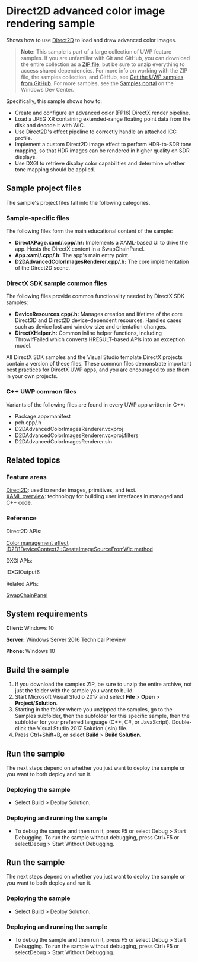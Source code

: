 <!---
  category: GraphicsAndAnimation
  samplefwlink: http://go.microsoft.com/fwlink/p/?LinkId=852875
--->

# Direct2D advanced color image rendering sample

Shows how to use [Direct2D](http://msdn.microsoft.com/library/windows/desktop/dd370990) to load and draw advanced color images.

> **Note:** This sample is part of a large collection of UWP feature samples. 
> If you are unfamiliar with Git and GitHub, you can download the entire collection as a 
> [ZIP file](https://github.com/Microsoft/Windows-universal-samples/archive/master.zip), but be 
> sure to unzip everything to access shared dependencies. For more info on working with the ZIP file, 
> the samples collection, and GitHub, see [Get the UWP samples from GitHub](https://aka.ms/ovu2uq). 
> For more samples, see the [Samples portal](https://aka.ms/winsamples) on the Windows Dev Center. 

Specifically, this sample shows how to:

- Create and configure an advanced color (FP16) DirectX render pipeline.
- Load a JPEG XR containing extended-range floating point data from the disk and decode it with WIC.
- Use Direct2D's effect pipeline to correctly handle an attached ICC profile.
- Implement a custom Direct2D image effect to perform HDR-to-SDR tone mapping, so that HDR images can be rendered in higher quality on SDR displays.
- Use DXGI to retrieve display color capabilities and determine whether tone mapping should be applied.

## Sample project files

The sample's project files fall into the following categories.

### Sample-specific files
The following files form the main educational content of the sample:

- **DirectXPage.xaml/.cpp/.h/:** Implements a XAML-based UI to drive the app. Hosts the DirectX content in a SwapChainPanel.
- **App.xaml/.cpp/.h:** The app's main entry point.
- **D2DAdvancedColorImagesRenderer.cpp/.h:** The core implementation of the Direct2D scene.

### DirectX SDK sample common files
The following files provide common functionality needed by DirectX SDK samples:

- **DeviceResources.cpp/.h:** Manages creation and lifetime of the core Direct3D and Direct2D device-dependent resources. Handles cases such as device lost and window size and orientation changes.
- **DirectXHelper.h:** Common inline helper functions, including ThrowIfFailed which converts HRESULT-based APIs into an exception model.

All DirectX SDK samples and the Visual Studio template DirectX projects contain a version of these files. These common files demonstrate important best practices for DirectX UWP apps, and you are encouraged to use them in your own projects.

### C++ UWP common files
Variants of the following files are found in every UWP app written in C++:

- Package.appxmanifest
- pch.cpp/.h
- D2DAdvancedColorImagesRenderer.vcxproj
- D2DAdvancedColorImagesRenderer.vcxproj.filters
- D2DAdvancedColorImagesRenderer.sln

## Related topics

### Feature areas

[Direct2D](http://msdn.microsoft.com/library/windows/desktop/dd370990): used to render images, primitives, and text.  
[XAML overview](https://msdn.microsoft.com/library/windows/apps/mt185595): technology for building user interfaces in managed and C++ code.  

### Reference

Direct2D APIs:

[Color management effect](https://msdn.microsoft.com/en-us/library/windows/desktop/hh706318)  
[ID2D1DeviceContext2::CreateImageSourceFromWic method](https://msdn.microsoft.com/en-us/library/windows/desktop/dn890793)  

DXGI APIs:

IDXGIOutput6  

Related APIs:

[SwapChainPanel](https://msdn.microsoft.com/library/windows/apps/windows.ui.xaml.controls.swapchainpanel)  

## System requirements

**Client:** Windows 10

**Server:** Windows Server 2016 Technical Preview

**Phone:** Windows 10

## Build the sample

1. If you download the samples ZIP, be sure to unzip the entire archive, not just the folder with the sample you want to build. 
2. Start Microsoft Visual Studio 2017 and select **File** \> **Open** \> **Project/Solution**.
3. Starting in the folder where you unzipped the samples, go to the Samples subfolder, then the subfolder for this specific sample, then the subfolder for your preferred language (C++, C#, or JavaScript). Double-click the Visual Studio 2017 Solution (.sln) file.
4. Press Ctrl+Shift+B, or select **Build** \> **Build Solution**.

## Run the sample

The next steps depend on whether you just want to deploy the sample or you want to both deploy and run it.

### Deploying the sample

- Select Build > Deploy Solution. 

### Deploying and running the sample

- To debug the sample and then run it, press F5 or select Debug >  Start Debugging. To run the sample without debugging, press Ctrl+F5 or selectDebug > Start Without Debugging. 

## Run the sample

The next steps depend on whether you just want to deploy the sample or you want to both deploy and run it.

### Deploying the sample

- Select Build > Deploy Solution. 

### Deploying and running the sample

- To debug the sample and then run it, press F5 or select Debug >  Start Debugging. To run the sample without debugging, press Ctrl+F5 or selectDebug > Start Without Debugging. 